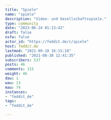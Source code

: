 ```yaml
---
title: "Spiele" 
name: "spiele"
description: "Video- und Gesellschaftsspiele."
type: community
date: "2023-06-24 01:13:42"
draft: false
nsfw: false
actor_id: "https://feddit.de/c/spiele"
host: feddit.de
lastmod: "2021-09-10 16:15:18"
published: "2021-08-30 12:41:35"
subscribers: 537
posts: 46
comments: 115
weight: 46
dau: 1
wau: 13
mau: 74
instances:
- "feddit_de"
tags: 
- "feddit_de"

---
```

